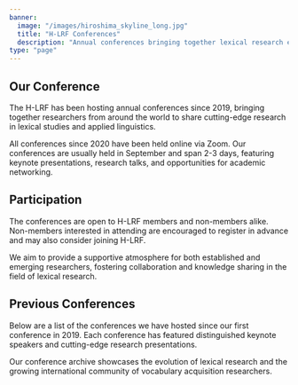 ```yaml
---
banner:
  image: "/images/hiroshima_skyline_long.jpg"
  title: "H-LRF Conferences"
  description: "Annual conferences bringing together lexical research experts"
type: "page"
---
```


## Our Conference
The H-LRF has been hosting annual conferences since 2019, bringing together researchers from around the world to share cutting-edge research in lexical studies and applied linguistics.

All conferences since 2020 have been held online via Zoom. Our conferences are usually held in September and span 2-3 days, featuring keynote presentations, research talks, and opportunities for academic networking.



## Participation
The conferences are open to H-LRF members and non-members alike. Non-members interested in attending are encouraged to register in advance and may also consider joining H-LRF.

We aim to provide a supportive atmosphere for both established and emerging researchers, fostering collaboration and knowledge sharing in the field of lexical research.

## Previous Conferences

Below are a list of the conferences we have hosted since our first conference in 2019. Each conference has featured distinguished keynote speakers and cutting-edge research presentations.

Our conference archive showcases the evolution of lexical research and the growing international community of vocabulary acquisition researchers.


